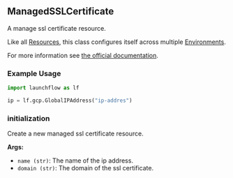 ## ManagedSSLCertificate

A manage ssl certificate resource.

Like all [Resources](/docs/concepts/resources), this class configures itself across multiple [Environments](/docs/concepts/environments).

For more information see [the official documentation](https://cloud.google.com/load-balancing/docs/ssl-certificates/google-managed-certs).

### Example Usage
```python
import launchflow as lf

ip = lf.gcp.GlobalIPAddress("ip-addres")
```

### initialization

Create a new managed ssl certificate resource.

**Args:**
- `name (str)`: The name of the ip address.
- `domain (str)`: The domain of the ssl certificate.
